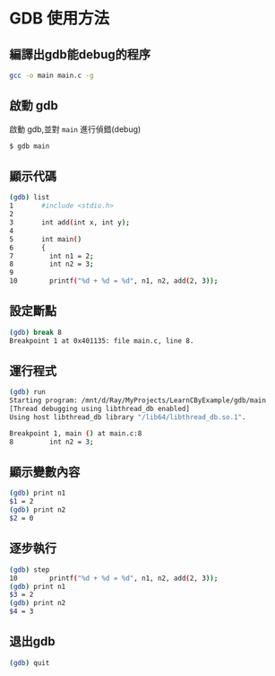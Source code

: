 # GDB 使用方法

## 編譯出gdb能debug的程序

``` sh
gcc -o main main.c -g
```

## 啟動 gdb

啟動 gdb,並對 `main` 進行偵錯(debug)

``` sh
$ gdb main
```

## 顯示代碼

``` sh
(gdb) list
1       #include <stdio.h>
2
3       int add(int x, int y);
4
5       int main()
6       {
7         int n1 = 2;
8         int n2 = 3;
9
10        printf("%d + %d = %d", n1, n2, add(2, 3));
```

## 設定斷點

``` sh
(gdb) break 8
Breakpoint 1 at 0x401135: file main.c, line 8.
```

## 運行程式

``` sh
(gdb) run
Starting program: /mnt/d/Ray/MyProjects/LearnCByExample/gdb/main
[Thread debugging using libthread_db enabled]
Using host libthread_db library "/lib64/libthread_db.so.1".

Breakpoint 1, main () at main.c:8
8         int n2 = 3;
```

## 顯示變數內容

``` sh
(gdb) print n1
$1 = 2
(gdb) print n2
$2 = 0
```

## 逐步執行

``` sh
(gdb) step
10        printf("%d + %d = %d", n1, n2, add(2, 3));
(gdb) print n1
$3 = 2
(gdb) print n2
$4 = 3
```

## 退出gdb

``` sh
(gdb) quit
```
